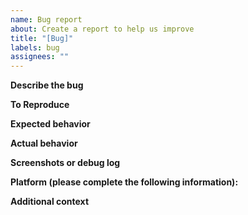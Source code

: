 ```yaml
---
name: Bug report
about: Create a report to help us improve
title: "[Bug]"
labels: bug
assignees: ""
---
```


<!-- The issue tracker is ONLY used for reporting bugs, feature requests, and spec changes. For support or discussions please use https://github.com/openmls/openmls/discussions or https://openmls.zulipchat.com/. -->

**Describe the bug**

<!-- A clear and concise description of what the bug is. -->

**To Reproduce**

<!--
Steps to reproduce the behavior:
1. Use the following API call/function: ...
2. See error
-->

**Expected behavior**

<!-- A clear and concise description of what you expected to happen. -->

**Actual behavior**

<!-- A brief explanation of what happens instead. -->

**Screenshots or debug log**

<!-- If applicable, add screenshots or debug logs to help explain your problem. -->

**Platform (please complete the following information):**

<!--
 - OS & OS version: [e.g. macOS 11.0.1]
 - Architecture [e.g. x86_64]
 - Version [e.g. v0.2]
-->

**Additional context**

<!-- Add any other context about the problem here. -->
